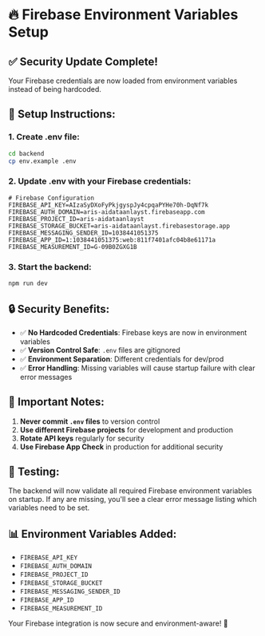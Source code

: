 # 🔥 Firebase Environment Variables Setup

## ✅ **Security Update Complete!**

Your Firebase credentials are now loaded from environment variables instead of being hardcoded.

## 📝 **Setup Instructions:**

### **1. Create .env file:**
```bash
cd backend
cp env.example .env
```

### **2. Update .env with your Firebase credentials:**
```env
# Firebase Configuration
FIREBASE_API_KEY=AIzaSyDXoFyPkjgyspJy4cpqaPYHe70h-DqNf7k
FIREBASE_AUTH_DOMAIN=aris-aidataanlayst.firebaseapp.com
FIREBASE_PROJECT_ID=aris-aidataanlayst
FIREBASE_STORAGE_BUCKET=aris-aidataanlayst.firebasestorage.app
FIREBASE_MESSAGING_SENDER_ID=1038441051375
FIREBASE_APP_ID=1:1038441051375:web:811f7401afc04b8e61171a
FIREBASE_MEASUREMENT_ID=G-09B0ZGXG1B
```

### **3. Start the backend:**
```bash
npm run dev
```

## 🔒 **Security Benefits:**

- ✅ **No Hardcoded Credentials**: Firebase keys are now in environment variables
- ✅ **Version Control Safe**: `.env` files are gitignored
- ✅ **Environment Separation**: Different credentials for dev/prod
- ✅ **Error Handling**: Missing variables will cause startup failure with clear error messages

## 🚨 **Important Notes:**

1. **Never commit `.env` files** to version control
2. **Use different Firebase projects** for development and production
3. **Rotate API keys** regularly for security
4. **Use Firebase App Check** in production for additional security

## 🧪 **Testing:**

The backend will now validate all required Firebase environment variables on startup. If any are missing, you'll see a clear error message listing which variables need to be set.

## 📊 **Environment Variables Added:**

- `FIREBASE_API_KEY`
- `FIREBASE_AUTH_DOMAIN`
- `FIREBASE_PROJECT_ID`
- `FIREBASE_STORAGE_BUCKET`
- `FIREBASE_MESSAGING_SENDER_ID`
- `FIREBASE_APP_ID`
- `FIREBASE_MEASUREMENT_ID`

Your Firebase integration is now secure and environment-aware! 🎉
